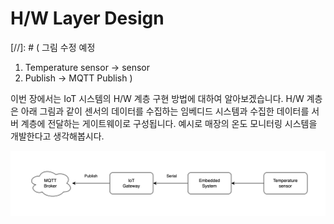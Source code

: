 # H/W Layer Design


[//]: # (
그림 수정 예정 
1. Temperature sensor -> sensor
2. Publish -> MQTT Publish
)

이번 장에서는 IoT 시스템의 H/W 계층 구현 방법에 대하여 알아보겠습니다. 
H/W 계층은 아래 그림과 같이 센서의 데이터를 수집하는 임베디드 시스템과 수집한 데이터를 서버 계층에 전달하는 게이트웨이로 구성됩니다.
예시로 매장의 온도 모니터링 시스템을 개발한다고 생각해봅시다.

![](resources/ch2/1/1.png)
